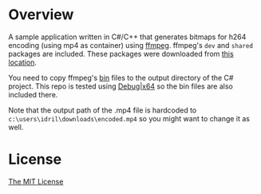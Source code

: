 # Overview

A sample application written in C#/C++ that generates bitmaps for h264 encoding (using mp4 as container) using [ffmpeg](https://www.ffmpeg.org/). ffmpeg's `dev` and `shared` packages are included. These packages were downloaded from [this location](https://ffmpeg.zeranoe.com/builds/win64/).

You need to copy ffmpeg's [bin](./ffmpeg-latest-win64-shared/bin/) files to the output directory of the C# project. This repo is tested using [Debug|x64](./H264MP4Encode/bin/x64/Debug/) so the bin files are also included there.

Note that the output path of the .mp4 file is hardcoded to `c:\users\idril\downloads\encoded.mp4` so you might want to change it as well.

# License

[The MIT License](./LICENSE.md)
